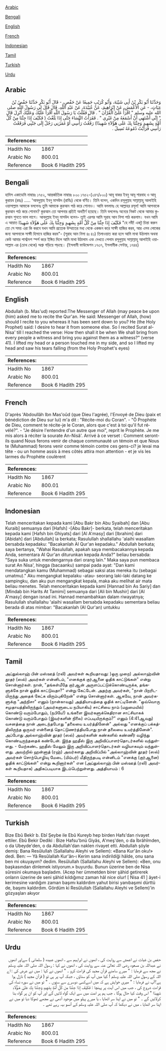 [Arabic](#arabic)

[Bengali](#bengali)

[English](#english)

[French](#french)

[Indonesian](#indonesian)

[Tamil](#tamil)

[Turkish](#turkish)

[Urdu](#urdu)

## Arabic


<div dir="rtl" lang="ar" style={{fontSize:'larger',backgroundColor:'#f8f9fa',padding:20}}>
وَحَدَّثَنَا أَبُو بَكْرِ بْنُ أَبِي شَيْبَةَ، وَأَبُو كُرَيْبٍ جَمِيعًا عَنْ حَفْصٍ، - قَالَ أَبُو بَكْرٍ حَدَّثَنَا حَفْصُ بْنُ غِيَاثٍ، - عَنِ الأَعْمَشِ، عَنْ إِبْرَاهِيمَ، عَنْ عُبَيْدَةَ، عَنْ عَبْدِ اللَّهِ، قَالَ قَالَ لِي رَسُولُ اللَّهِ صلى الله عليه وسلم ‏"‏ اقْرَأْ عَلَىَّ الْقُرْآنَ ‏"‏ ‏.‏ قَالَ فَقُلْتُ يَا رَسُولَ اللَّهِ أَقْرَأُ عَلَيْكَ وَعَلَيْكَ أُنْزِلَ قَالَ ‏"‏ إِنِّي أَشْتَهِي أَنْ أَسْمَعَهُ مِنْ غَيْرِي ‏"‏ ‏.‏ فَقَرَأْتُ النِّسَاءَ حَتَّى إِذَا بَلَغْتُ ‏(‏ فَكَيْفَ إِذَا جِئْنَا مِنْ كُلِّ أُمَّةٍ بِشَهِيدٍ وَجِئْنَا بِكَ عَلَى هَؤُلاَءِ شَهِيدًا‏)‏ رَفَعْتُ رَأْسِي أَوْ غَمَزَنِي رَجُلٌ إِلَى جَنْبِي فَرَفَعْتُ رَأْسِي فَرَأَيْتُ دُمُوعَهُ تَسِيلُ ‏.‏
</div>
<div style={{backgroundColor:'#f8f9fa',padding:20, marginBottom: 10}}><table> <thead> <tr> <th>References:</th> <th></th> </tr> </thead> <tbody><tr><td>Hadith No</td><td>1867</td></tr><tr><td>Arabic No</td><td>800.01</td></tr><tr><td>Reference</td><td>Book 6 Hadith 295</td></tr></tbody></table></div>

## Bengali


<div dir="ltr" lang="bn" style={{fontSize:'larger',backgroundColor:'#f8f9fa',padding:20}}>
হাদিস একাডেমি নাম্বারঃ ১৭৫২, আন্তর্জাতিক নাম্বারঃ ৮০০ ১৭৫২-(২৪৭/৮০০) আবূ বাকর ইবনু আবূ শারবাহ ও আবূ কুরায়ব (রহঃ) ..... 'আবদুল্লাহ ইবনু মাসউদ (রাযিঃ) থেকে বর্ণিত। তিনি বলেন, একদিন রসূলুল্লাহ সাল্লাল্লাহু আলাইহি ওয়াসাল্লাম আমাকে বললেনঃ তুমি আমাকে কুরআন পাঠ করে শোনাও। আমি বললামঃ হে আল্লাহর রসূল! আমি আপনাকে কুরআন পাঠ করে শোনাব? কুরআন তো আপনার প্রতিই অবতীর্ণ হয়েছে। তিনি বললেনঃ অন্যের নিকট থেকে আমার কুরআন শুনতে ভাল লাগে। আবদুল্লাহ ইবনু মাসউদ বলেন- তাই এরপর আমি সূরাহ আন নিসা পাঠ করলাম। যখন আমি এ আয়াত فَكَيْفَ إِذَا جِئْنَا مِنْ كُلِّ أُمَّةٍ بِشَهِيدٍ وَجِئْنَا بِكَ عَلَى هَؤُلاَءِ شَهِيدًا‏ "হে নবী! একটু চিন্তা করুন তো সে সময় এরা কি করবে যখন আমি প্রত্যেক উম্মাতের মধ্য থেকে একজন করে সাক্ষী হাজির করব, আর এসব লোকের জন্য আপনাকে সাক্ষী হিসাবে হাজির করব"- (সূরাহ আন নিসা ৪ঃ ৪১) তিলাওয়াত করা হলে আমি মাথা উঠালাম অথবা কেউ আমার পার্শ্বদেশ স্পর্শ করে ইঙ্গিত দিলে আমি মাথা উঠালাম এবং দেখতে পেলাম রসূলুল্লাহ সাল্লাল্লাহু আলাইহি ওয়াসাল্লাম এর (চোখ থেকে) অশ্রু গড়িয়ে পড়ছে। (ইসলামী ফাউন্ডেশন ১৭৩৭, ইসলামীক সেন্টার, ১৭৪৪)
</div>
<div style={{backgroundColor:'#f8f9fa',padding:20, marginBottom: 10}}><table> <thead> <tr> <th>References:</th> <th></th> </tr> </thead> <tbody><tr><td>Hadith No</td><td>1867</td></tr><tr><td>Arabic No</td><td>800.01</td></tr><tr><td>Reference</td><td>Book 6 Hadith 295</td></tr></tbody></table></div>

## English


<div dir="ltr" lang="en" style={{fontSize:'larger',backgroundColor:'#f8f9fa',padding:20}}>
Abdullah (b. Mas'ud) reported:The Messenger of Allah (may peace be upon (him) asked me to recite the Qur'an. He said: Messenger of Allah, (how) should I recite to you whereas it has been sent down to you? He (the Holy Prophet) said: I desire to hear it from someone else. So I recited Surat al-Nisa' till I reached the verse: How then shall it be when We shall bring from every people a witness and bring you against them as a witness?" (verse 41). I lifted my head or a person touched me in my side, and so I lifted my head and saw his tears falling (from the Holy Prophet's eyes)
</div>
<div style={{backgroundColor:'#f8f9fa',padding:20, marginBottom: 10}}><table> <thead> <tr> <th>References:</th> <th></th> </tr> </thead> <tbody><tr><td>Hadith No</td><td>1867</td></tr><tr><td>Arabic No</td><td>800.01</td></tr><tr><td>Reference</td><td>Book 6 Hadith 295</td></tr></tbody></table></div>

## French


<div dir="ltr" lang="fr" style={{fontSize:'larger',backgroundColor:'#f8f9fa',padding:20}}>
D'après 'Abdoullâh Ibn Mas'oûd (que Dieu l'agrée), l'Envoyé de Dieu (paix et bénédiction de Dieu sur lui) m'a dit : "Récite-moi du Coran". - "Ô Prophète de Dieu, comment te récite-je le Coran, alors que c'est à toi qu'il fut révélé?". - "Je désire l'entendre d'un autre que moi", reprit le Prophète. Je me mis alors à réciter la sourate An-Nisâ'. Arrivé à ce verset : Comment seront-ils quand Nous ferons venir de chaque communauté un témoin et que Nous te (Muhammad) ferons venir comme témoin contre ces gens-ci? je levai ma tête - ou un homme assis à mes côtés attira mon attention - et je vis les larmes du Prophète coulèrent
</div>
<div style={{backgroundColor:'#f8f9fa',padding:20, marginBottom: 10}}><table> <thead> <tr> <th>References:</th> <th></th> </tr> </thead> <tbody><tr><td>Hadith No</td><td>1867</td></tr><tr><td>Arabic No</td><td>800.01</td></tr><tr><td>Reference</td><td>Book 6 Hadith 295</td></tr></tbody></table></div>

## Indonesian


<div dir="ltr" lang="id" style={{fontSize:'larger',backgroundColor:'#f8f9fa',padding:20}}>
Telah menceritakan kepada kami [Abu Bakr bin Abu Syaibah] dan [Abu Kuraib] semuanya dari [Hafsh] -[Abu Bakr]- berkata, telah menceritakan kepada kami [Hafsh bin Ghiyats] dari [Al A'masy] dari [Ibrahim] dari [Abidah] dari [Abdullah] ia berkata; Rasulullah shallallahu 'alaihi wasallam bersabda kepadaku: "Bacakanlah Al Qur'an kepadaku." Abdullah berkata; saya bertanya, "Wahai Rasulullah, apakah saya membacakannya kepada Anda, sementara Al Qur'an diturunkan kepada Anda?" beliau bersabda: "Saya suka untuk mendengarnya dari orang lain." Maka saya pun membaca surat An Nisa', hingga (bacaanku) sampai pada ayat: "Dan kami mendatangkan kamu (Muhammad) sebagai saksi atas mereka itu (sebagai umatmu)." Aku mengangkat kepalaku -atau- seorang laki-laki datang ke sampingku, dan aku pun mengangkat kepala, maka aku melihat air mata beliau menetes. Telah menceritakan kepada kami [Hannad bin As Sariy] dan [Mindab bin Harits At Tamimi] semuanya dari [Ali bin Mushir] dari [Al A'masy] dengan isnad ini. Hannad menambahkan dalam riwayatnya; Rasulullah shallallahu 'alaihi wasallam bersabda kepadaku sementara beliau berada di atas mimbar: "Bacakanlah (Al Qur'an) untukku
</div>
<div style={{backgroundColor:'#f8f9fa',padding:20, marginBottom: 10}}><table> <thead> <tr> <th>References:</th> <th></th> </tr> </thead> <tbody><tr><td>Hadith No</td><td>1867</td></tr><tr><td>Arabic No</td><td>800.01</td></tr><tr><td>Reference</td><td>Book 6 Hadith 295</td></tr></tbody></table></div>

## Tamil


<div dir="ltr" lang="ta" style={{fontSize:'larger',backgroundColor:'#f8f9fa',padding:20}}>
அப்துல்லாஹ் பின் மஸ்ஊத் (ரலி) அவர்கள் கூறியதாவது: )ஒரு முறை) அல்லாஹ்வின் தூதர் (ஸல்) அவர்கள் என்னிடம், "எனக்குக் குர்ஆனை ஓதிக் காட்டுங்கள்" என்று சொன்னார்கள். நான், "தங்கள்மீதே குர்ஆன் அருளப்பட்டுக்கொண்டிருக்க, தங்களுக்கே நான் ஓதிக் காட்டுவதா?" என்று கேட்டேன். அதற்கு அவர்கள், "நான் பிறரிடமிருந்து அதைக் கேட்க விரும்புகிறேன்" என்று சொன்னார்கள். ஆகவே, நான் அவர்களுக்கு "அந்நிசா" எனும் (நான்காவது) அத்தியாயத்தை ஓதிக் காட்டினேன். "ஒவ்வொரு சமுதாயத்திலிருந்தும் (அவர்களுடைய நபியாகிய) சாட்சியை நாம் (மறுமையில்) கொண்டு வரும்போதும், (நபியே!) உங்களை இவர்களுக்கெதிரான சாட்சியாகக் கொண்டு வரும்போதும் (இவர்களின் நிலை) எப்படியிருக்கும்?" எனும் (4:41ஆவது) வசனத்தை நான் அடைந்தபோது "தலையை உயர்த்தினேன்" அல்லது "எனக்குப் பக்கத்திலிருந்த ஒருவர் என்னைத் தொட்டுணர்த்தியபோது நான் தலையை உயர்த்தினேன்". அப்போது அல்லாஹ்வின் தூதர் (ஸல்) அவர்களின் கண்களில் கண்ணீர் வழிந்து கொண்டிருந்ததைக் கண்டேன். இந்த ஹதீஸ் இரு அறிவிப்பாளர்தொடர்களில் வந்துள்ளது. - மேற்கண்ட ஹதீஸ் மேலும் இரு அறிவிப்பாளர்தொடர்கள் வழியாகவும் வந்துள்ளது. அவற்றில் ஹன்னாத் (ரஹ்) அவர்களது அறிவிப்பில் "அல்லாஹ்வின் தூதர் (ஸல்) அவர்கள் சொற்பொழிவு மேடை (மிம்பர்) மீதிருந்தபடி என்னிடம் "எனக்கு (குர்ஆனை) ஓதிக் காட்டுங்கள்" என்று கூறினார்கள்" என (அப்துல்லாஹ் பின் மஸ்ஊத் (ரலி) அவர்கள் கூறியதாக) அதிகப்படியாக இடம்பெற்றுள்ளது. அத்தியாயம் : 6
</div>
<div style={{backgroundColor:'#f8f9fa',padding:20, marginBottom: 10}}><table> <thead> <tr> <th>References:</th> <th></th> </tr> </thead> <tbody><tr><td>Hadith No</td><td>1867</td></tr><tr><td>Arabic No</td><td>800.01</td></tr><tr><td>Reference</td><td>Book 6 Hadith 295</td></tr></tbody></table></div>

## Turkish


<div dir="ltr" lang="tr" style={{fontSize:'larger',backgroundColor:'#f8f9fa',padding:20}}>
Bize Ebû Bekîr b. Ebî Şeybe ile Ebû Kureyb hep birden Hafs'dan rivayet ettiler. Ebû Bekir Dediki : Bize Hafsu'bnü Giyâs, A'meş'den, o da İbrâhîmden, o da Ubeyde'den, o da AbduIIah'dan naklen rivayet etti. Abdullah şöyle demiş: Bana Resûlullah (Sallallahu Aleyhi ve Sellem): «Bana Kur'ân oku!» dedi. Ben: — Yâ Resûlallah Kur'ân-ı Kerim sana indirildiği hâlde, onu sana ben mi okuyayım? dedim. Resûlullah (Sallallahu Aleyhi ve Sellem): «Ben, onu başkasından dinlemek istiyorum.» buyurdu. Bunun üzerine ben de Nisa sûresini okumaya başladım. (Acep her ümmetden birer şâhid getirerek onların üzerine de seni şâhid kıldığımız zaman hâl nice olur! [ Nisa 41 ] âyet-i kerimesine vardığım zaman başımı kaldırdım yahut birisi yanıbaşımi dürttü de, başımı kaldırdım. Gördüm ki Resûlullah (Sallallahu Aleyhi ve Sellem)'in gözyaşları akıyor
</div>
<div style={{backgroundColor:'#f8f9fa',padding:20, marginBottom: 10}}><table> <thead> <tr> <th>References:</th> <th></th> </tr> </thead> <tbody><tr><td>Hadith No</td><td>1867</td></tr><tr><td>Arabic No</td><td>800.01</td></tr><tr><td>Reference</td><td>Book 6 Hadith 295</td></tr></tbody></table></div>

## Urdu


<div dir="rtl" lang="ur" style={{fontSize:'larger',backgroundColor:'#f8f9fa',padding:20}}>
حفص بن غیاث نے اعمش سے روایت کی ، انھوں نے ابراہیم سے ، انھوں عبیدہ ( سلمانی ) سےاور انھوں نے عبداللہ بن مسعود رضی اللہ تعالیٰ عنہ سے روایت کی ، انھوں نے کہا : رسول اللہ صلی اللہ علیہ وسلم نے مجھ سے فرمایا : " میرے سامنے قرآن مجید کی قراءت کرو ۔ " انھوں نے کہا : میں نے عرض کی : اے اللہ کے رسول صلی اللہ علیہ وسلم ! کیا میں آپ کو سناؤں ، جبکہ آپ پر ہی تو ( قرآن مجید ) نازل ہوا ہے؟آپ نے فرمایا : " میری خواہش ہے کہ میں اسےکسی دوسرے سے سنوں ۔ " تو میں نے سورہ نساء کی قراءت شروع کی ، جب میں اس آیت پر پہنچا : فَكَيْفَ إِذَا جِئْنَا مِن كُلِّ أُمَّةٍ بِشَهِيدٍ وَجِئْنَا بِكَ عَلَىٰ هَـٰؤُلَاءِ شَهِيدًا " اس وقت کیا حال ہوگا ، جب ہم ہر امت میں سے ایک گواہ لائیں گے اور آپ کو ان پر گواہ بنا کرلائیں گے ۔ " تو میں نے اپنا سر اٹھایا ، یا میرے پہلو میں موجود آدمی نے مجھے ٹھوکا دیا تو میں نے اپنا سر اٹھایا ، میں نے دیکھا کہ آپ صلی اللہ علیہ وسلم کے آنسو بہہ رہے تھے ۔
</div>
<div style={{backgroundColor:'#f8f9fa',padding:20, marginBottom: 10}}><table> <thead> <tr> <th>References:</th> <th></th> </tr> </thead> <tbody><tr><td>Hadith No</td><td>1867</td></tr><tr><td>Arabic No</td><td>800.01</td></tr><tr><td>Reference</td><td>Book 6 Hadith 295</td></tr></tbody></table></div>